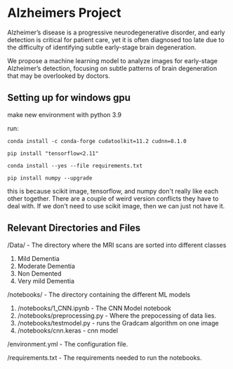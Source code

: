 # Alzheimers Project

Alzheimer’s disease is a progressive neurodegenerative disorder, and early detection is critical for patient care, yet it is often diagnosed too late due to the difficulty of identifying subtle early-stage brain degeneration.

We propose a machine learning model to analyze images for early-stage Alzheimer’s detection, focusing on subtle patterns of brain degeneration that may be overlooked by doctors.

## Setting up for windows gpu

make new environment with python 3.9

run:

`conda install -c conda-forge cudatoolkit=11.2 cudnn=8.1.0`

`pip install "tensorflow<2.11" `

`conda install --yes --file requirements.txt`

`pip install numpy --upgrade`

this is because scikit image, tensorflow, and numpy don't really like each other together.
There are a couple of weird version conflicts they have to deal with. If we don't need to use
scikit image, then we can just not have it. 

## Relevant Directories and Files

/Data/ - The directory where the MRI scans are sorted into different classes
1. Mild Dementia
2. Moderate Dementia
3. Non Demented
4. Very mild Dementia

/notebooks/ - The directory containing the different ML models
1. /notebooks/1_CNN.ipynb - The CNN Model notebook
2. /notebooks/preprocessing.py - Where the prepocessing of data lies. 
3. /notebooks/testmodel.py - runs the Gradcam algorithm on one image
4. /notebooks/cnn.keras - cnn model

/environment.yml - The configuration file.

/requirements.txt - The requirements needed to run the notebooks.
